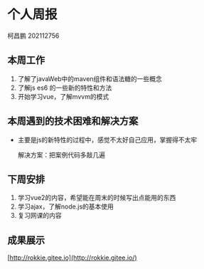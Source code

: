 # 个人周报

柯昌鹏  202112756

## 本周工作

1.  了解了javaWeb中的maven组件和语法糖的一些概念
2.  了解js es6 的一些新的特性和方法
3.  开始学习vue，了解mvvm的模式

## 本周遇到的技术困难和解决方案

- 主要是js的新特性的过程中，感觉不太好自己应用，掌握得不太牢

  解决方案：把案例代码多敲几遍

## 下周安排

1. 学习vue2的内容，希望能在周末的时候写出点能用的东西
2. 学习ajax，了解node.js的基本使用
3. 复习网课的内容

## 成果展示

 [http://rokkie.gitee.io](http://rokkie.gitee.io/)

